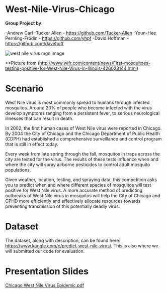 # West-Nile-Virus-Chicago
**Group Project by:** 

-Andrew Carl
-Tucker Allen - https://github.com/Tucker-Allen
-Youn-Hee Pernling-Frödin - https://github.com/yhpf
-David Hoffman - https://github.com/davehoff

![west nile virus mgn image](https://user-images.githubusercontent.com/35437820/38501969-395608f2-3bdc-11e8-97dc-ab33ee749eab.jpg)

 **Picture from (http://www.wifr.com/content/news/First-mosquitoes-testing-positive-for-West-Nile-Virus-in-Illinois-426023144.html)
 
# Scenario
West Nile virus is most commonly spread to humans through infected mosquitos. Around 20% of people who become infected with the virus develop symptoms ranging from a persistent fever, to serious neurological illnesses that can result in death.

In 2002, the first human cases of West Nile virus were reported in Chicago. By 2004 the City of Chicago and the Chicago Department of Public Health (CDPH) had established a comprehensive surveillance and control program that is still in effect today.

Every week from late spring through the fall, mosquitos in traps across the city are tested for the virus. The results of these tests influence when and where the city will spray airborne pesticides to control adult mosquito populations.

Given weather, location, testing, and spraying data, this competition asks you to predict when and where different species of mosquitos will test positive for West Nile virus. A more accurate method of predicting outbreaks of West Nile virus in mosquitos will help the City of Chicago and CPHD more efficiently and effectively allocate resources towards preventing transmission of this potentially deadly virus. 

# Dataset
The dataset, along with description, can be found here: https://www.kaggle.com/c/predict-west-nile-virus/. This is also where we will submitted our code for evaluation.  

# Presentation Slides

[Chicago West Nile Virus Epidemic.pdf](https://github.com/Andrew-Carl/West-Nile-Virus-Chicago/files/1890140/Chicago.West.Nile.Virus.Epidemic.pdf)


